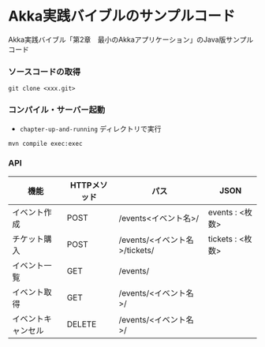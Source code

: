 Akka実践バイブルのサンプルコード
==============

Akka実践バイブル「第2章　最小のAkkaアプリケーション」のJava版サンプルコード

### ソースコードの取得
```
git clone <xxx.git>
```

### コンパイル・サーバー起動
- `chapter-up-and-running` ディレクトリで実行
```
mvn compile exec:exec
```

### API

| 機能 | HTTPメソッド | パス | JSON |
| --- | ----- | ---- | --- |
| イベント作成 | POST | /events<イベント名>/ | events : <枚数> |
| チケット購入 | POST | /events/<イベント名>/tickets/ | tickets : <枚数> |
| イベント一覧 | GET | /events/ | |
| イベント取得 | GET | /events/<イベント名>/ |
| イベントキャンセル | DELETE | /events/<イベント名>/ |
